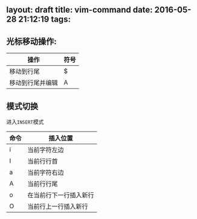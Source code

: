 layout: draft
title: vim-command
date: 2016-05-28 21:12:19
tags:
---
## 光标移动操作: ##

|操作|符号|
|-|-|
|移动到行尾|$|
|移动到行尾并编辑|A|

## 模式切换 ##

进入`INSERT`模式

|命令|插入位置|
|--|--|
|i|当前字符左边|
|I|当前行行首|
|a|当前字符右边|
|A|当前行行尾|
|o|在当前行下一行插入新行|
|O|当前行上一行插入新行|
